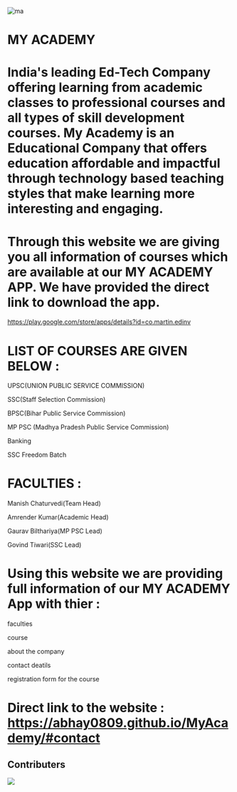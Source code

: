 ![ma](https://user-images.githubusercontent.com/84720454/193931969-28f7b2ba-9d70-4fbb-a133-aa507f32f57f.png)

#  MY ACADEMY


#  India's leading Ed-Tech Company offering learning from academic classes to professional courses and all types of skill development courses. My Academy is an Educational Company that offers education affordable and impactful through technology based teaching styles that make learning more interesting and engaging.

#  Through this website we are giving you all information of courses which are available at our MY ACADEMY APP. We have provided the direct link to download the app.
https://play.google.com/store/apps/details?id=co.martin.edinv


#  LIST OF COURSES ARE GIVEN BELOW :

UPSC(UNION PUBLIC SERVICE COMMISSION)

SSC(Staff Selection Commission)

BPSC(Bihar Public Service Commission)

MP PSC (Madhya Pradesh Public Service Commission)

Banking

SSC Freedom Batch


#  FACULTIES :

Manish Chaturvedi(Team Head)

Amrender Kumar(Academic Head)

Gaurav Bilthariya(MP PSC Lead)

Govind Tiwari(SSC Lead)

#  Using this website we are providing full information of our MY ACADEMY App with thier :

faculties 
   
course 
    
about the company
    
contact deatils
     
registration form for the course


#  Direct link to the website : https://abhay0809.github.io/MyAcademy/#contact


## Contributers
<a  href="https://github.com/Abhay0809/Covid19-Tracking/graphs/contributors">
  <img src="https://contrib.rocks/image?repo=Abhay0809/Covid19-Tracking" />
</a>



